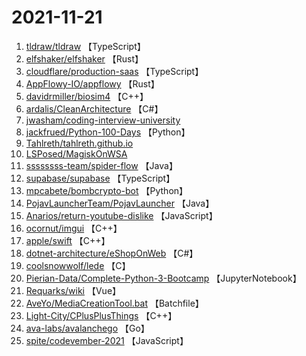 # 2021-11-21

1. [tldraw/tldraw](https://github.com/tldraw/tldraw) 【TypeScript】
2. [elfshaker/elfshaker](https://github.com/elfshaker/elfshaker) 【Rust】
3. [cloudflare/production-saas](https://github.com/cloudflare/production-saas) 【TypeScript】
4. [AppFlowy-IO/appflowy](https://github.com/AppFlowy-IO/appflowy) 【Rust】
5. [davidrmiller/biosim4](https://github.com/davidrmiller/biosim4) 【C++】
6. [ardalis/CleanArchitecture](https://github.com/ardalis/CleanArchitecture) 【C#】
7. [jwasham/coding-interview-university](https://github.com/jwasham/coding-interview-university) 
8. [jackfrued/Python-100-Days](https://github.com/jackfrued/Python-100-Days) 【Python】
9. [Tahlreth/tahlreth.github.io](https://github.com/Tahlreth/tahlreth.github.io) 
10. [LSPosed/MagiskOnWSA](https://github.com/LSPosed/MagiskOnWSA) 
11. [ssssssss-team/spider-flow](https://github.com/ssssssss-team/spider-flow) 【Java】
12. [supabase/supabase](https://github.com/supabase/supabase) 【TypeScript】
13. [mpcabete/bombcrypto-bot](https://github.com/mpcabete/bombcrypto-bot) 【Python】
14. [PojavLauncherTeam/PojavLauncher](https://github.com/PojavLauncherTeam/PojavLauncher) 【Java】
15. [Anarios/return-youtube-dislike](https://github.com/Anarios/return-youtube-dislike) 【JavaScript】
16. [ocornut/imgui](https://github.com/ocornut/imgui) 【C++】
17. [apple/swift](https://github.com/apple/swift) 【C++】
18. [dotnet-architecture/eShopOnWeb](https://github.com/dotnet-architecture/eShopOnWeb) 【C#】
19. [coolsnowwolf/lede](https://github.com/coolsnowwolf/lede) 【C】
20. [Pierian-Data/Complete-Python-3-Bootcamp](https://github.com/Pierian-Data/Complete-Python-3-Bootcamp) 【JupyterNotebook】
21. [Requarks/wiki](https://github.com/Requarks/wiki) 【Vue】
22. [AveYo/MediaCreationTool.bat](https://github.com/AveYo/MediaCreationTool.bat) 【Batchfile】
23. [Light-City/CPlusPlusThings](https://github.com/Light-City/CPlusPlusThings) 【C++】
24. [ava-labs/avalanchego](https://github.com/ava-labs/avalanchego) 【Go】
25. [spite/codevember-2021](https://github.com/spite/codevember-2021) 【JavaScript】
